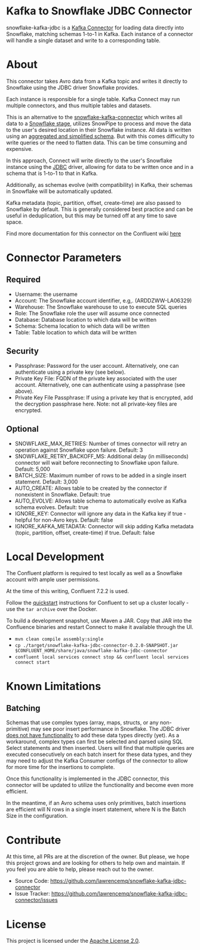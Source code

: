 # Kafka to Snowflake JDBC Connector

snowflake-kafka-jdbc is a [Kafka Connector](http://kafka.apache.org/documentation.html#connect)
for loading data directly into Snowflake, matching schemas 1-to-1 in Kafka. 
Each instance of a connector will handle a single dataset and write to a corresponding table. 


# About

This connector takes Avro data from a Kafka topic and writes it directly to Snowflake using the JDBC driver Snowflake provides. 

Each instance is responsible for a single table. Kafka Connect may run multiple connectors, and thus multiple tables and datasets. 

This is an alternative to the [snowflake-kafka-connector](https://github.com/snowflakedb/snowflake-kafka-connector) which writes all data to a [Snowflake stage](https://docs.snowflake.com/en/user-guide/kafka-connector.html), utilizes SnowPipe to process and move the data to the user's desired location in their Snowflake instance. All data is written using an [aggregated and simplified schema](https://docs.snowflake.com/en/user-guide/kafka-connector-overview.html#schema-of-tables-for-kafka-topics). But with this comes difficulty to write queries or the need to flatten data. This can be time consuming and expensive. 

In this approach, Connect will write directly to the user's Snowflake instance using the [JDBC](https://docs.snowflake.com/en/user-guide/jdbc.html) driver, allowing for data to be written once and in a schema that is 1-to-1 to that in Kafka.

Additionally, as schemas evolve (with compatibility) in Kafka, their schemas in Snowflake will be automatically updated.

Kafka metadata (topic, partition, offset, create-time) are also passed to Snowflake by default. This is generally considered best practice and can be useful in deduplication, but this may be turned off at any time to save space.

Find more documentation for this connector on the Confluent wiki [here](#)



# Connector Parameters

## Required
- Username:  the username
- Account: The Snowflake account identifier, e.g,. (ARDDZWW-LA06329)
- Warehouse: The Snowflake warehouse to use to execute SQL queries
- Role: The Snowflake role the user will assume once connected
- Database: Database location to which data will be written
- Schema: Schema location to which data will be written
- Table: Table location to which data will be written

## Security

- Passphrase: Password for the user account. Alternatively, one can authenticate using a private key (see below).
- Private Key File: FQDN of the private key associated with the user account. Alternatively, one can authenticate using a passphrase (see above).
- Private Key File Passphrase: If using a private key that is encrypted, add the decryption passphrase here. Note: not all private-key files are encrypted. 

## Optional

- SNOWFLAKE_MAX_RETRIES: Number of times connector will retry an operation against Snowflake upon failure. Default: 3 
- SNOWFLAKE_RETRY_BACKOFF_MS: Additional delay (in milliseconds) connector will wait before reconnecting to Snowflake upon failure. Default: 5,000  
- BATCH_SIZE: Maximum number of rows to be added in a single insert statement. Default: 3,000 
- AUTO_CREATE: Allows table to be created by the connector if nonexistent in Snowflake. Default: true 
- AUTO_EVOLVE: Allows table schema to automatically evolve as Kafka schema evolves. Default: true 
- IGNORE_KEY: Connector will ignore any data in the Kafka key if true - helpful for non-Avro keys. Default: false 
- IGNORE_KAFKA_METADATA: Connector will skip adding Kafka metadata (topic, partition, offset, create-time) if true. Default: false 

# Local Development

The Confluent platform is required to test locally as well as a Snowflake account with ample user permissions.

At the time of this writing, Confluent 7.2.2 is used. 

Follow the [quickstart](https://docs.confluent.io/platform/current/platform-quickstart.html#prerequisites) instructions for Confluent to set up a cluster locally - use the `tar archive` over the Docker. 

To build a development snapshot, use Maven a JAR. Copy that JAR into the Confluence binaries and restart Connect to make it available through the UI. 

- `mvn clean compile assembly:single`
- `cp ./target/snowflake-kafka-jdbc-connector-0.2.0-SNAPSHOT.jar $CONFLUENT_HOME/share/java/snowflake-kafka-jdbc-connector`
- `confluent local services connect stop && confluent local services connect start`

# Known Limitations

## Batching
Schemas that use complex types (array, maps, structs, or any non-primitive) may see poor insert performance in Snowflake. The JDBC driver [does not have functionality](https://community.snowflake.com/s/question/0D50Z00008hAW7mSAG/are-there-plans-to-implement-array-functionality-for-the-jdbc-driver) to add these data types directly (yet). 
As a workaround, complex types can first be selected and parsed using SQL Select statements and then inserted. Users will find that multiple queries are executed consecutively on each batch insert for these data types, and they may need to adjust the Kafka Consumer configs of the connector to allow for more time for the insertions to complete.

Once this functionality is implemented in the JDBC connector, this connector will be updated to utilize the functionality and become even more efficient.

In the meantime, if an Avro schema uses only primitives, batch insertions are efficient will N rows in a single insert statement, where N is the Batch Size in the configuration.


# Contribute

At this time, all PRs are at the discretion of the owner. But please, we hope this project grows and are looking for others to help own and maintain. If you feel you are able to help, please reach out to the owner. 

- Source Code: https://github.com/lawrencemq/snowflake-kafka-jdbc-connector
- Issue Tracker: https://github.com/lawrencemq/snowflake-kafka-jdbc-connector/issues


# License

This project is licensed under the [Apache License 2.0](LICENSE).
